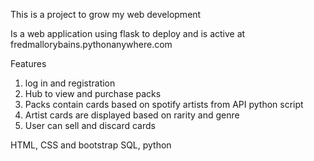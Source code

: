 This is a project to grow my web development 

Is a web application using flask to deploy and is active at fredmallorybains.pythonanywhere.com

Features
1. log in and registration
2. Hub to view and purchase packs
3. Packs contain cards based on spotify artists from API python script
4. Artist cards are displayed based on rarity and genre
5. User can sell and discard cards


HTML, CSS and bootstrap 
SQL, python
